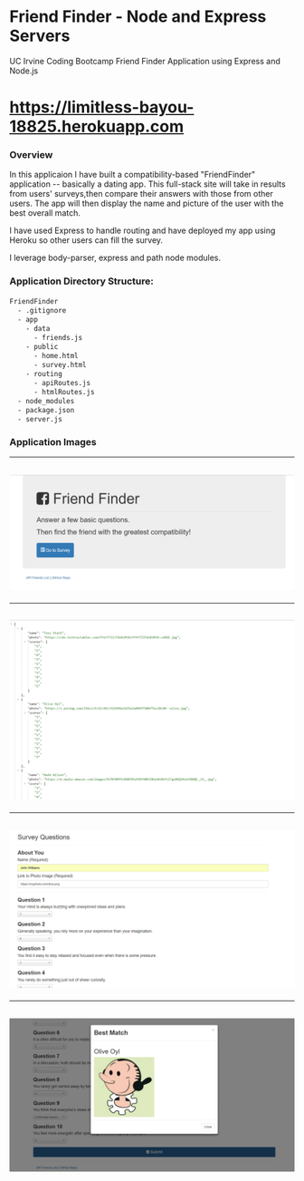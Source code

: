 # Friend Finder - Node and Express Servers
UC Irvine Coding Bootcamp Friend Finder Application using Express and Node.js

# https://limitless-bayou-18825.herokuapp.com

### Overview

In this applicaion I have built a compatibility-based "FriendFinder" application -- basically a dating app. This full-stack site will take in results from users' surveys,then compare their answers with those from other users. The app will then display the name and picture of the user with the best overall match. 

I have used Express to handle routing and have deployed my app using Heroku so other users can fill the survey.

I leverage body-parser, express and path node modules.  


### Application Directory Structure:

  ```
  FriendFinder
    - .gitignore
    - app
      - data
        - friends.js
      - public
        - home.html
        - survey.html
      - routing
        - apiRoutes.js
        - htmlRoutes.js
    - node_modules
    - package.json
    - server.js
  ```

### Application Images

---
![Image Friend Finder Main page](https://github.com/jhwillia7/FriendFinder/blob/master/images/friendFinderMainPage.PNG)
---

---
   ![Image API Friends List](https://github.com/jhwillia7/FriendFinder/blob/master/images/apiFriendsList.PNG)
---

---
   ![Image Survey](https://github.com/jhwillia7/FriendFinder/blob/master/images/surveyQuestions.PNG)
---

---
   ![Image Match Result When Survey Submit](https://github.com/jhwillia7/FriendFinder/blob/master/images/bestMatchResult.PNG)
---
